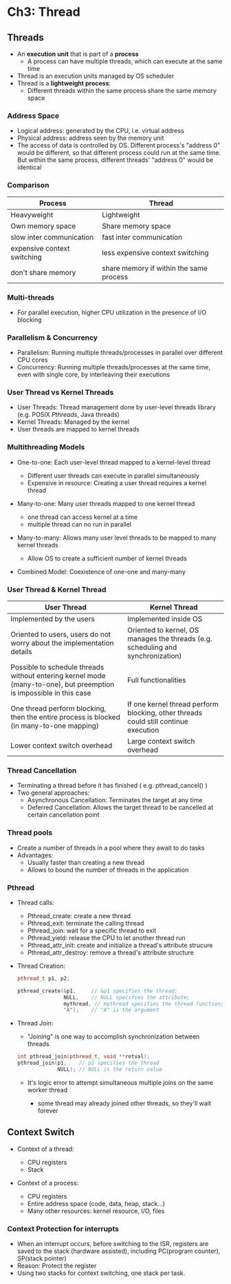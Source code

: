 # Ch3: Thread

## Threads
- An **execution unit** that is part of a **process**
	- A process can have multiple threads, which can execute at the same time
- Thread is an execution units managed by OS scheduler
- Thread is a **lightweight process**:
	- Different threads within the same process share the same memory space

### Address Space
- Logical address: generated by the CPU, i.e. virtual address
- Physical address: address seen by the memory unit
- The access of data is controlled by OS. Different process's "address 0" would be different, so that different process could run at the same time. But within the same process, different threads' "address 0" would be identical

### Comparison
| Process | Thread |
| --- | --- |
| Heavyweight | Lightweight|
| Own memory space | Share memory space |
| slow inter communication | fast inter communication |
| expensive context switching | less expensive context switching |
| don't share memory | share memory if within the same process |

### Multi-threads
- For parallel execution, higher CPU utilization in the presence of I/O blocking

### Parallelism & Concurrency
- Parallelism: Running multiple threads/processes in parallel over different CPU cores
- Concurrency: Running multiple threads/processes at the same time, even with single core, by interleaving their executions

### User Thread vs Kernel Threads
- User Threads: Thread management done by user-level threads library (e.g. POSIX *Pthreads*, Java threads)
- Kernel Threads: Managed by the kernel
- User threads are mapped to kernel threads

### Multithreading Models
- One-to-one: Each user-level thread mapped to a kernel-level thread
	- Different user threads can execute in parallel simultaneously
	- Expensive in resource: Creating a user thread requires a kernel thread
- Many-to-one: Many user threads mapped to one kernel thread
	- one thread can access kernel at a time
	- multiple thread can no run in parallel
- Many-to-many: Allows many user level threads to be mapped to many kernel threads
	- Allow OS to create a sufficient number of kernel threads

- Combined Model: Coexistence of one-one and many-many

### User Thread & Kernel Thread
| User Thread | Kernel Thread |
| --- | --- |
| Implemented by the users | Implemented inside OS |
| Oriented to users, users do not worry about the implementation details | Oriented to kernel, OS manages the threads (e.g. scheduling and synchronization) |
| Possible to schedule threads without entering kernel mode (many-to-one), but preemption is impossible in this case | Full functionalities |
|One thread perform blocking, then the entire process is blocked (in many-to-one mapping) | If one kernel thread perform blocking, other threads could still continue execution|
| Lower context switch overhead | Large context switch overhead |

### Thread Cancellation
- Terminating a thread before it has finished ( e.g. pthread_cancel() )
- Two general approaches:
	- Asynchronous Cancellation: Terminates the target at any time
	- Deferred Cancellation: Allows the target thread to be cancelled at certain cancellation point

### Thread pools
- Create a number of threads in a pool where they await to do tasks
- Advantages:
	- Usually faster than creating a new thread
	- Allows to bound the number of threads in the application

### Pthread
- Thread calls:
	- Pthread_create: create a new thread
	- Pthread_exit: terminate the calling thread
	- Pthread_join: wait for a specific thread to exit
	- Pthread_yield: release the CPU to let another thread run
	- Pthread_attr_init: create and initialize a thread's attribute strucure
	- Pthread_attr_destroy: remove a thread's attribute structure

- Thread Creation:
	```c++
	pthread_t p1, p2;
	
	pthread_create(&p1, 	// &p1 specifies the thread;
	               NULL, 	// NULL specifies the attribute;
	               mythread, // mythread specifies the thread function; 
	               "A");  	// "A" is the argument
	```

- Thread Join:

	- "Joining" is one way to accomplish synchronization between threads.
	```c++
	int pthread_join(pthread_t, void **retval);
	pthread_join(p1, 	// p1 specifies the thread
	             NULL); // NULL is the return value
	```
	- It's logic error to attempt simultaneous multiple joins on the same worker thread

		- some thread may already joined other threads, so they'll wait forever

## Context Switch
- Context of a thread: 
	- CPU registers
	- Stack
	
- Context of a process:

	- CPU registers
	- Entire address space (code, data, heap, stack...)
	- Many other resources: kernel resource, I/O, files

### Context Protection for interrupts
- When an interrupt occurs, before switching to the ISR, registers are saved to the stack (hardware assisted), including PC(program counter), SP(stack pointer)
- Reason: Protect the register
- Using two stacks for context switching, one stack per task.
